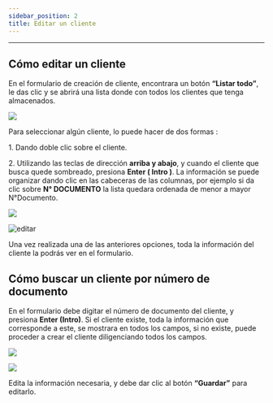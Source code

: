 ```yaml
---
sidebar_position: 2
title: Editar un cliente
---
```


---

## Cómo editar un cliente

En el formulario de creación de cliente, encontrara un botón **“Listar todo”**, le das clic y se abrirá una lista donde con todos los clientes que tenga almacenados.

![](/img/clientes/listar_todos_clientes.png)

Para seleccionar algún cliente, lo puede hacer de dos formas :

1\. Dando doble clic sobre el cliente.

2\. Utilizando las teclas de dirección **arriba y abajo**, y cuando el cliente que busca quede sombreado, presiona **Enter ( Intro )**. La información se puede organizar dando clic en las cabeceras de las columnas, por ejemplo si da clic sobre **N° DOCUMENTO** la lista quedara ordenada de menor a mayor N°Documento.

![](/img/clientes/lista_clientes.png)

![editar](/img/clientes/formulario_editar.png)

Una vez realizada una de las anteriores opciones, toda la información del cliente la podrás ver en el formulario.

## Cómo buscar un cliente por número de documento

En el formulario debe digitar el número de documento del cliente, y presiona **Enter (Intro)**. Si el cliente existe, toda la información que corresponde a este, se mostrara en todos los campos, si no existe, puede proceder a crear el cliente diligenciando todos los campos.

![](/img/clientes/buscar_por_documento.png)

![](/img/clientes/formulario_editar.png)

Edita la información necesaria, y debe dar clic al botón **“Guardar”** para editarlo.

